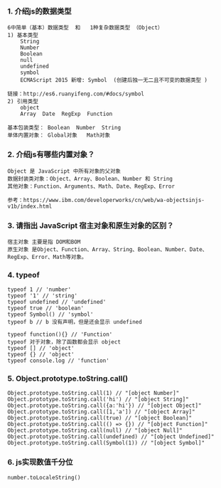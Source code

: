 ### 1. 介绍js的数据类型
    6中简单（基本）数据类型  和   1种复杂数据类型 （Object）
    1) 基本类型
        String
        Number
        Boolean
        null
        undefined
        symbol  
        ECMAScript 2015 新增: Symbol  (创建后独一无二且不可变的数据类型 )
        
    链接：http://es6.ruanyifeng.com/#docs/symbol
    2) 引用类型
        object
        Array  Date  RegExp  Function
        
    基本包装类型： Boolean  Number  String 
    单体内置对象： Global对象   Math对象
    
### 2. 介绍js有哪些内置对象？
    Object 是 JavaScript 中所有对象的父对象
    数据封装类对象：Object、Array、Boolean、Number 和 String
    其他对象：Function、Arguments、Math、Date、RegExp、Error
    
    参考：https://www.ibm.com/developerworks/cn/web/wa-objectsinjs-v1b/index.html
    
### 3. 请指出 JavaScript 宿主对象和原生对象的区别？
    宿主对象 主要是指 DOM和BOM
    原生对象 是Object、Function、Array、String、Boolean、Number、Date、RegExp、Error、Math等对象。

### 4. typeof 
    typeof 1 // 'number'
    typeof '1' // 'string'
    typeof undefined // 'undefined'
    typeof true // 'boolean'
    typeof Symbol() // 'symbol'
    typeof b // b 没有声明，但是还会显示 undefined
    
    typeof function(){} // 'Function'
    typeof 对于对象，除了函数都会显示 object
    typeof [] // 'object'
    typeof {} // 'object'
    typeof console.log // 'function'

### 5. Object.prototype.toString.call()
    Object.prototype.toString.call(1) // "[object Number]" 
    Object.prototype.toString.call('hi') // "[object String]" 
    Object.prototype.toString.call({a:'hi'}) // "[object Object]" 
    Object.prototype.toString.call([1,'a']) // "[object Array]" 
    Object.prototype.toString.call(true) // "[object Boolean]" 
    Object.prototype.toString.call(() => {}) // "[object Function]" 
    Object.prototype.toString.call(null) // "[object Null]" 
    Object.prototype.toString.call(undefined) // "[object Undefined]" 
    Object.prototype.toString.call(Symbol(1)) // "[object Symbol]"
    
### 6. js实现数值千分位
    number.toLocaleString() 
    
### 


